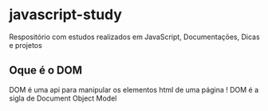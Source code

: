 # javascript-study
Respositório com estudos realizados em JavaScript, Documentações, Dicas e projetos


## Oque é o DOM
DOM é uma api para manipular os elementos html de uma página !
DOM é a sigla de Document Object Model

#